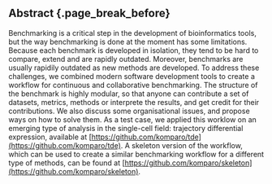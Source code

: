 ## Abstract {.page_break_before}

Benchmarking is a critical step in the development of bioinformatics tools, but the way benchmarking is done at the moment has some limitations. Because each benchmark is developed in isolation, they tend to be hard to compare, extend and are rapidly outdated. Moreover, benchmarks are usually rapidily outdated as new methods are developed. To address these challenges, we combined modern software development tools to create a workflow for continuous and collaborative benchmarking. The structure of the benchmark is highly modular, so that anyone can contribute a set of datasets, metrics, methods or interprete the results, and get credit for their contributions. We also discuss some organisational issues, and propose ways on how to solve them. As a test case, we applied this worklow on an emerging type of analysis in the single-cell field: trajectory differential expression, available at [https://github.com/komparo/tde](https://github.com/komparo/tde). A skeleton version of the workflow, which can be used to create a similar benchmarking workflow for a different type of methods, can be found at [https://github.com/komparo/skeleton](https://github.com/komparo/skeleton).
